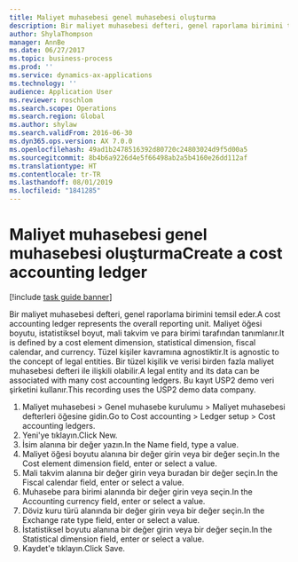 ```yaml
---
title: Maliyet muhasebesi genel muhasebesi oluşturma
description: Bir maliyet muhasebesi defteri, genel raporlama birimini temsil eder.
author: ShylaThompson
manager: AnnBe
ms.date: 06/27/2017
ms.topic: business-process
ms.prod: ''
ms.service: dynamics-ax-applications
ms.technology: ''
audience: Application User
ms.reviewer: roschlom
ms.search.scope: Operations
ms.search.region: Global
ms.author: shylaw
ms.search.validFrom: 2016-06-30
ms.dyn365.ops.version: AX 7.0.0
ms.openlocfilehash: 49ad1b2478516392d80720c24803024d9f5d00a5
ms.sourcegitcommit: 8b4b6a9226d4e5f66498ab2a5b4160e26dd112af
ms.translationtype: HT
ms.contentlocale: tr-TR
ms.lasthandoff: 08/01/2019
ms.locfileid: "1841285"
---
```

# <a name="create-a-cost-accounting-ledger"></a><span data-ttu-id="b9424-103">Maliyet muhasebesi genel muhasebesi oluşturma</span><span class="sxs-lookup"><span data-stu-id="b9424-103">Create a cost accounting ledger</span></span>

[!include [task guide banner](../../includes/task-guide-banner.md)]

<span data-ttu-id="b9424-104">Bir maliyet muhasebesi defteri, genel raporlama birimini temsil eder.</span><span class="sxs-lookup"><span data-stu-id="b9424-104">A cost accounting ledger represents the overall reporting unit.</span></span> <span data-ttu-id="b9424-105">Maliyet öğesi boyutu, istatistiksel boyut, mali takvim ve para birimi tarafından tanımlanır.</span><span class="sxs-lookup"><span data-stu-id="b9424-105">It is defined by a cost element dimension, statistical dimension, fiscal calendar, and currency.</span></span> <span data-ttu-id="b9424-106">Tüzel kişiler kavramına agnostiktir.</span><span class="sxs-lookup"><span data-stu-id="b9424-106">It is agnostic to the concept of legal entities.</span></span> <span data-ttu-id="b9424-107">Bir tüzel kişilik ve verisi birden fazla maliyet muhasebesi defteri ile ilişkili olabilir.</span><span class="sxs-lookup"><span data-stu-id="b9424-107">A legal entity and its data can be associated with many cost accounting ledgers.</span></span> <span data-ttu-id="b9424-108">Bu kayıt USP2 demo veri şirketini kullanır.</span><span class="sxs-lookup"><span data-stu-id="b9424-108">This recording uses the USP2 demo data company.</span></span>

1. <span data-ttu-id="b9424-109">Maliyet muhasebesi > Genel muhasebe kurulumu > Maliyet muhasebesi defterleri öğesine gidin.</span><span class="sxs-lookup"><span data-stu-id="b9424-109">Go to Cost accounting > Ledger setup > Cost accounting ledgers.</span></span>
2. <span data-ttu-id="b9424-110">Yeni'ye tıklayın.</span><span class="sxs-lookup"><span data-stu-id="b9424-110">Click New.</span></span>
3. <span data-ttu-id="b9424-111">İsim alanına bir değer yazın.</span><span class="sxs-lookup"><span data-stu-id="b9424-111">In the Name field, type a value.</span></span>
4. <span data-ttu-id="b9424-112">Maliyet öğesi boyutu alanına bir değer girin veya bir değer seçin.</span><span class="sxs-lookup"><span data-stu-id="b9424-112">In the Cost element dimension field, enter or select a value.</span></span>
5. <span data-ttu-id="b9424-113">Mali takvim alanına bir değer girin veya buradan bir değer seçin.</span><span class="sxs-lookup"><span data-stu-id="b9424-113">In the Fiscal calendar field, enter or select a value.</span></span>
6. <span data-ttu-id="b9424-114">Muhasebe para birimi alanında bir değer girin veya seçin.</span><span class="sxs-lookup"><span data-stu-id="b9424-114">In the Accounting currency field, enter or select a value.</span></span>
7. <span data-ttu-id="b9424-115">Döviz kuru türü alanında bir değer girin veya bir değer seçin.</span><span class="sxs-lookup"><span data-stu-id="b9424-115">In the Exchange rate type field, enter or select a value.</span></span>
8. <span data-ttu-id="b9424-116">İstatistiksel boyutu alanına bir değer girin veya bir değer seçin.</span><span class="sxs-lookup"><span data-stu-id="b9424-116">In the Statistical dimension field, enter or select a value.</span></span>
9. <span data-ttu-id="b9424-117">Kaydet'e tıklayın.</span><span class="sxs-lookup"><span data-stu-id="b9424-117">Click Save.</span></span>

